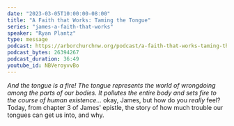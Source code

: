 ```yaml
---
date: "2023-03-05T10:00:00-08:00"
title: "A Faith that Works: Taming the Tongue"
series: "james-a-faith-that-works"
speaker: "Ryan Plantz"
type: message
podcast: https://arborchurchnw.org/podcast/a-faith-that-works-taming-the-tongue.mp3
podcast_bytes: 26394267
podcast_duration: 36:49
youtube_id: NBVeroyvvBo
---
```


_And the tongue is a fire! The tongue represents the world of wrongdoing among the parts of our bodies. It pollutes the entire body and sets fire to the course of human existence..._ okay, James, but how do you _really_ feel? Today, from chapter 3 of James' epistle, the story of how much trouble our tongues can get us into, and why.
